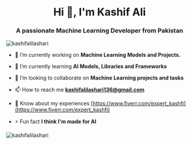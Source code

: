 <h1 align="center">Hi 👋, I'm Kashif Ali</h1>
<h3 align="center">A passionate Machine Learning Developer from Pakistan</h3>

<p align="left"> <img src="https://komarev.com/ghpvc/?username=kashifalilashari&label=Profile%20views&color=0e75b6&style=flat" alt="kashifalilashari" /> </p>

- 🔭 I’m currently working on **Machine Learning Models and Projects.**

- 🌱 I’m currently learning **AI Models, Libraries and Frameworks**

- 👯 I’m looking to collaborate on **Machine Learning projects and tasks**

- 📫 How to reach me **kashifalilashari136@gmail.com**

- 📄 Know about my experiences [https://www.fiverr.com/expert_kashfi](https://www.fiverr.com/expert_kashfi)

- ⚡ Fun fact **I think I'm made for AI**

<p><img align="center" src="https://github-readme-streak-stats.herokuapp.com/?user=kashifalilashari&" alt="kashifalilashari" /></p>

